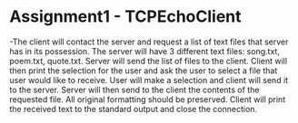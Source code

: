 # Assignment1 - TCPEchoClient
-The client will contact the server and request a list of text files that server has in its
possession. The server will have 3 different text files: song.txt, poem.txt, quote.txt. Server
will send the list of files to the client. Client will then print the selection for the user and
ask the user to select a file that user would like to receive. User will make a selection and
client will send it to the server. Server will then send to the client the contents of the
requested file. All original formatting should be preserved. Client will print the received
text to the standard output and close the connection. 
